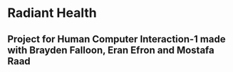 # Radiant Health

## Project for Human Computer Interaction-1 made with Brayden Falloon, Eran Efron and Mostafa Raad
